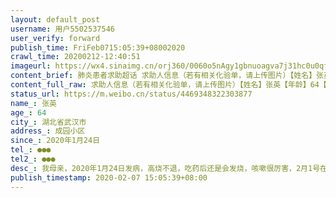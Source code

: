```yaml
---
layout: default_post
username: 用户5502537546
user_verify: forward
publish_time: FriFeb0715:05:39+08002020
crawl_time: 20200212-12:40:51
imageurl: https://wx4.sinaimg.cn/orj360/0060o5nAgy1gbnuoagva7j31hc0u0qf7.jpg,https://wx1.sinaimg.cn/orj360/0060o5nAgy1gbnuob4r0kj30u01hcttc.jpg
content_brief: 肺炎患者求助超话 求助人信息（若有相关化验单，请上传图片）【姓名】张英【年龄】64【所在城市】湖北省武汉市【所在小区、社区】成园小区【患病时间】2020年1月24日【联系方式】●●●【其他紧急联系人】●●●【病情描述】我母亲，2020年1月24日发病，高烧不退，吃药后还是会 ...全文
content_full_raw: 求助人信息（若有相关化验单，请上传图片）【姓名】张英【年龄】64【所在城市】湖北省武汉市【所在小区、社区】成园小区【患病时间】2020年1月24日【联系方式】●●●【其他紧急联系人】●●●【病情描述】我母亲，2020年1月24日发病，高烧不退，吃药后还是会发烧，咳嗽很厉害，2月1号在光谷同济医院确诊，目前咳嗽严重，说话的力气都没有，没有食欲，完全吃不下东西，社区也仅仅是安排在酒店隔离，没有任何医疗救治，急需住院治疗武汉·阳光在线
status_url: https://m.weibo.cn/status/4469348322303877
name_: 张英
age_: 64
city_: 湖北省武汉市
address_: 成园小区
since_: 2020年1月24日
tel_: ●●●
tel2_: ●●●
desc_: 我母亲，2020年1月24日发病，高烧不退，吃药后还是会发烧，咳嗽很厉害，2月1号在光谷同济医院确诊，目前咳嗽严重，说话的力气都没有，没有食欲，完全吃不下东西，社区也仅仅是安排在酒店隔离，没有任何医疗救治，急需住院治疗武汉·阳光在线
publish_timestamp: 2020-02-07 15:05:39+08:00
---
```


